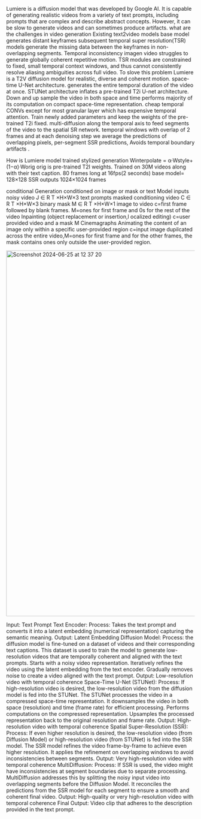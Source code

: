 Lumiere is a diffusion model that was developed by Google AI. It is capable of generating realistic videos from a variety of text prompts, including prompts that are complex and describe abstract concepts. However, it can be slow to generate videos and can sometimes produce artifacts.
what are the challenges in video generation
Existing text2video models
                  base model generates distant keyframes
                   subsequent temporal super resolution(TSR) models generate the missing data between the keyframes in non-overlapping segments.
Temporal inconsistency
                      imagen video struggles to generate globally coherent repetitive motion.
                      TSR modules are constrained to fixed, small temporal context windows, and thus cannot consistently resolve aliasing ambiguities across full video.
To slove this problem
Lumiere is a T2V diffusion model for realistic, diverse and coherent motion.
space-time U-Net architecture.
generates the entire temporal duration of the video at once.
STUNet architecture
inflates a pre-trained T2i U-net architecture.
Down and up sample the video in both space and time
performs majority of its computation on compact space-time representation.
cheap temporal CONVs except for most granular layer which has expensive temporal attention.
Train newly added parameters and keep the weights of the pre-trained T2i fixed.
multi-diffusion along the temporal axis to feed segments of the video to the spatial SR network.
temporal windows with overlap of 2 frames and at each denoising step we average the predictions of overlapping pixels,
per-segment SSR predictions, Avoids temporal boundary artifacts .

How is Lumiere model trained
stylized generation
              Winterpolate = α·Wstyle+(1−α)·Worig
              orig is pre-trained T2I weights.
  Trained on 30M videos along with their text caption.
80 frames long at 16fps(2 seconds)
base model= 128×128
SSR outputs 1024×1024 frames

conditional Generation
               conditioned on image or mask or text
                Model inputs
                        noisy video J ∈ R T ×H×W×3
                         text prompts
                          masked conditioning video C ∈ R  T ×H×W×3
                           binary mask M ∈ R T ×H×W×1
                  image to video
                           c=first frame followed by blank frames.
                           M=ones for first frame and 0s for the rest of the video
                   Inpainting (object replacement or insertion,l ocalized editing)
                              c=user provided video and a mask M
                  Cinemagraphs
                               Animating the content of an image only within a specific user-provided region
                               c=input image dupilcated across the entire video,M=ones for first frame and for the other frames, the mask contains ones only outside the user-provided region.


  <img width="976" alt="Screenshot 2024-06-25 at 12 37 20" src="https://github.com/usha3211-coder/Research-Development/assets/150019156/3357a1be-3a45-41d6-854c-6f0f28807967">
                    
Input: Text Prompt
Text Encoder:
Process: Takes the text prompt and converts it into a latent embedding (numerical representation) capturing the semantic meaning.
Output: Latent Embedding
Diffusion Model:
Process:
                               the diffusion model is fine-tuned on a dataset of videos and their corresponding text captions. This dataset is used to train the model to generate low-resolution videos that are temporally coherent and aligned with the text prompts.
Starts with a noisy video representation.
Iteratively refines the video using the latent embedding from the text encoder.
Gradually removes noise to create a video aligned with the text prompt.
Output: Low-resolution video with temporal coherence
Space-Time U-Net (STUNet):
Process:
If high-resolution video is desired, the low-resolution video from the diffusion model is fed into the STUNet.
The STUNet processes the video in a compressed space-time representation.
It downsamples the video in both space (resolution) and time (frame rate) for efficient processing.
Performs computations on the compressed representation.
Upsamples the processed representation back to the original resolution and frame rate.
Output: High-resolution video with temporal coherence
Spatial Super-Resolution (SSR):
Process:
If even higher resolution is desired, the low-resolution video (from Diffusion Model) or high-resolution video (from STUNet) is fed into the SSR model.
The SSR model refines the video frame-by-frame to achieve even higher resolution.
It applies the refinement on overlapping windows to avoid inconsistencies between segments.
Output: Very high-resolution video with temporal coherence
MultiDiffusion:
Process:
If SSR is used, the video might have inconsistencies at segment boundaries due to separate processing.
MultiDiffusion addresses this by splitting the noisy input video into overlapping segments before the Diffusion Model.
It reconciles the predictions from the SSR model for each segment to ensure a smooth and coherent final video.
Output: High-quality or very high-resolution video with temporal coherence
Final Output: Video clip that adheres to the description provided in the text prompt.
